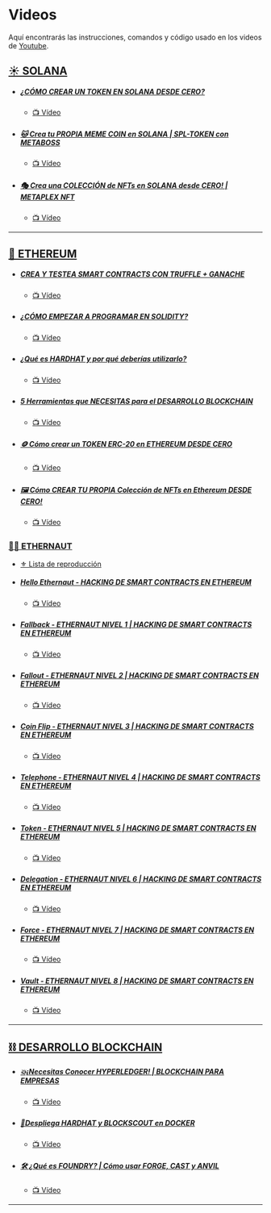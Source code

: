 # Videos

Aquí encontrarás las instrucciones, comandos y código usado en los videos de [Youtube](https://www.youtube.com/@0xrszt).

## [☀️ SOLANA](https://www.youtube.com/playlist?list=PLJi6QLnj65CyYpYh5B32XIWeHjCBlDK31)

- ##### [¿CÓMO CREAR UN TOKEN EN SOLANA DESDE CERO?](/como-crear-un-token-en-solana/)

  - [📺 Vídeo](https://www.youtube.com/watch?v=XVXRqEdtchs)

- ##### [🐱 Crea tu PROPIA MEME COIN en SOLANA | SPL-TOKEN con METABOSS](/crea-tu-propia-meme-coin-en-solana/)

  - [📺 Vídeo](https://www.youtube.com/watch?v=xukTkSUz_H8)

- ##### [🎭 Crea una COLECCIÓN de NFTs en SOLANA desde CERO! | METAPLEX NFT](/como-crear-un-nft-en-solana/)

  - [📺 Vídeo](https://www.youtube.com/watch?v=QIbx3yo4lGk)

---

## [🔷 ETHEREUM](https://www.youtube.com/playlist?list=PLJi6QLnj65CycC2jxQDn7ilxSo5qGF3N1)

- ##### [CREA Y TESTEA SMART CONTRACTS CON TRUFFLE + GANACHE](/truffle-ganache/)

  - [📺 Vídeo](https://www.youtube.com/watch?v=j1vkcTg0XFY)

- ##### [¿CÓMO EMPEZAR A PROGRAMAR EN SOLIDITY?](/primeros-pasos-solidity/)

  - [📺 Vídeo](https://www.youtube.com/watch?v=GPtu2sfh1Q4)

- ##### [¿Qué es HARDHAT y por qué deberías utilizarlo?](/hardhat/)

  - [📺 Vídeo](https://www.youtube.com/watch?v=sFnoDAWJ9oY)

- ##### [5 Herramientas que NECESITAS para el DESARROLLO BLOCKCHAIN](/5-herramientas-necesarias/)

  - [📺 Vídeo](https://www.youtube.com/watch?v=wZu1gKwz8V8)

- ##### [🪙 Cómo crear un TOKEN ERC-20 en ETHEREUM DESDE CERO](/como-crear-un-token-en-ethereum/)

  - [📺 Vídeo](https://www.youtube.com/watch?v=VRQEfDNXTqI)

- ##### [🖼️ Cómo CREAR TU PROPIA Colección de NFTs en Ethereum DESDE CERO!](/como-crear-un-nft-en-ethereum/)

  - [📺 Vídeo](https://www.youtube.com/watch?v=XWN6_ue-PBs)

### [🧑‍🚀 ETHERNAUT](/ethernaut/)

- [⚜️ Lista de reproducción](https://www.youtube.com/playlist?list=PLJi6QLnj65CyND3C6Dv4mRYYv84acgu6c)

- ##### [Hello Ethernaut - HACKING DE SMART CONTRACTS EN ETHEREUM](/ethernaut/00.%20Hello%20Ethernaut/)

  - [📺 Vídeo](https://www.youtube.com/watch?v=YU-iNyvj6mA)

- ##### [Fallback - ETHERNAUT NIVEL 1 | HACKING DE SMART CONTRACTS EN ETHEREUM](/ethernaut/01.%20Fallback/)

  - [📺 Vídeo](https://www.youtube.com/watch?v=k3XcapaUyFg)

- ##### [Fallout - ETHERNAUT NIVEL 2 | HACKING DE SMART CONTRACTS EN ETHEREUM](/ethernaut/02.%20Fallout/)

  - [📺 Vídeo](https://www.youtube.com/watch?v=8QaVQq59cN4)

- ##### [Coin Flip - ETHERNAUT NIVEL 3 | HACKING DE SMART CONTRACTS EN ETHEREUM](/ethernaut/03.%20Coin%20Flip/)

  - [📺 Vídeo](https://www.youtube.com/watch?v=rAgEkEax7ec)

- ##### [Telephone - ETHERNAUT NIVEL 4 | HACKING DE SMART CONTRACTS EN ETHEREUM](/ethernaut/04.%20Telephone/)

  - [📺 Vídeo](https://www.youtube.com/watch?v=zztfv7ktRNU)

- ##### [Token - ETHERNAUT NIVEL 5 | HACKING DE SMART CONTRACTS EN ETHEREUM](/ethernaut/05.%20Token/)

  - [📺 Vídeo](https://www.youtube.com/watch?v=808VLPbSXI0)

- ##### [Delegation - ETHERNAUT NIVEL 6 | HACKING DE SMART CONTRACTS EN ETHEREUM](/ethernaut/06.%20Delegation/)

  - [📺 Vídeo](https://www.youtube.com/watch?v=808VLPbSXI0)

- ##### [Force - ETHERNAUT NIVEL 7 | HACKING DE SMART CONTRACTS EN ETHEREUM](/ethernaut/07.%20Force/)

  - [📺 Vídeo](https://www.youtube.com/watch?v=R0k4i9VAqf8)

- ##### [Vault - ETHERNAUT NIVEL 8 | HACKING DE SMART CONTRACTS EN ETHEREUM](/ethernaut/07.%20Force/)

  - [📺 Vídeo](https://www.youtube.com/watch?v=)

---

## [⛓️ DESARROLLO BLOCKCHAIN](https://www.youtube.com/playlist?list=PLJi6QLnj65Cz1a8XZ_N3XcUBZZagNNqku)

- ##### [💥¡Necesitas Conocer HYPERLEDGER! | BLOCKCHAIN PARA EMPRESAS](/hyperledger/)

  - [📺 Vídeo](https://www.youtube.com/watch?v=-Jf7LdgzX6s)

- ##### [🚀Despliega HARDHAT y BLOCKSCOUT en DOCKER](/docker/)

  - [📺 Vídeo](https://www.youtube.com/watch?v=dLhxR6pMkdo)

- ##### [🛠️ ¿Qué es FOUNDRY? | Cómo usar FORGE, CAST y ANVIL](/foundry/)

  - [📺 Vídeo](https://www.youtube.com/watch?v=48dcaGfubcI)

---
